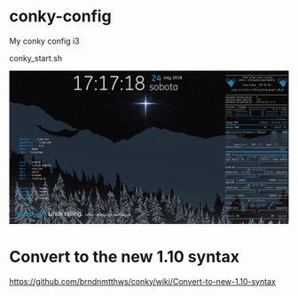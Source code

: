# conky-config
My conky config i3

conky_start.sh

![ScreenShot](screenshot.12.png "conky-config")

# Convert to the new 1.10 syntax

https://github.com/brndnmtthws/conky/wiki/Convert-to-new-1.10-syntax
